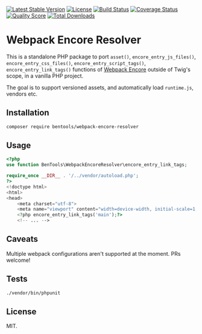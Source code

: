 [![Latest Stable Version](https://poser.pugx.org/bentools/webpack-encore-resolver/v/stable)](https://packagist.org/packages/bentools/webpack-encore-resolver)
[![License](https://poser.pugx.org/bentools/webpack-encore-resolver/license)](https://packagist.org/packages/bentools/webpack-encore-resolver)
[![Build Status](https://img.shields.io/travis/bpolaszek/webpack-encore-resolver/master.svg?style=flat-square)](https://travis-ci.org/bpolaszek/webpack-encore-resolver)
[![Coverage Status](https://coveralls.io/repos/github/bpolaszek/webpack-encore-resolver/badge.svg?branch=master)](https://coveralls.io/github/bpolaszek/webpack-encore-resolver?branch=master)
[![Quality Score](https://img.shields.io/scrutinizer/g/bpolaszek/webpack-encore-resolver.svg?style=flat-square)](https://scrutinizer-ci.com/g/bpolaszek/webpack-encore-resolver)
[![Total Downloads](https://poser.pugx.org/bentools/webpack-encore-resolver/downloads)](https://packagist.org/packages/bentools/webpack-encore-resolver)


# Webpack Encore Resolver

This is a standalone PHP package to port `asset()`, `encore_entry_js_files()`, `encore_entry_css_files()`, `encore_entry_script_tags()`, `encore_entry_link_tags()` functions 
of [Webpack Encore](https://symfony.com/doc/current/frontend.html) outside of Twig's scope, in a vanilla PHP project.

The goal is to support versioned assets, and automatically load `runtime.js`, vendors etc.

## Installation

```bash
composer require bentools/webpack-encore-resolver
```

## Usage

```php
<?php
use function BenTools\WebpackEncoreResolver\encore_entry_link_tags;

require_once __DIR__ . '/../vendor/autoload.php';
?>
<!doctype html>
<html>
<head>
    <meta charset="utf-8">
    <meta name="viewport" content="width=device-width, initial-scale=1, shrink-to-fit=no">
    <?php encore_entry_link_tags('main');?>
    <!-- ... -->
```

## Caveats

Multiple webpack configurations aren't supported at the moment. PRs welcome!
 

## Tests

```bash
./vendor/bin/phpunit
```

## License

MIT.

